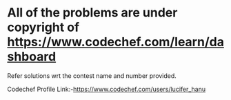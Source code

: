 # All of the problems are under copyright of https://www.codechef.com/learn/dashboard
Refer solutions wrt the contest name and number provided.

Codechef Profile Link:-https://www.codechef.com/users/lucifer_hanu
